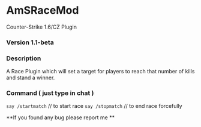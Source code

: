 # AmSRaceMod
Counter-Strike 1.6/CZ Plugin

### Version 1.1-beta

### Description
A Race Plugin which will set a target for players to reach that number of kills and stand a winner.

###  Command ( just type in chat )
`say /startmatch` // to start race 
`say /stopmatch` // to end race forcefully


**If you found any bug please report me **
